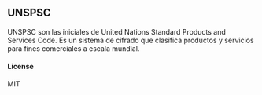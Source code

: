 ## UNSPSC

UNSPSC son las iniciales de United Nations Standard Products and Services Code. Es un sistema de cifrado que clasifica productos y servicios para fines comerciales a escala mundial.

#### License

MIT